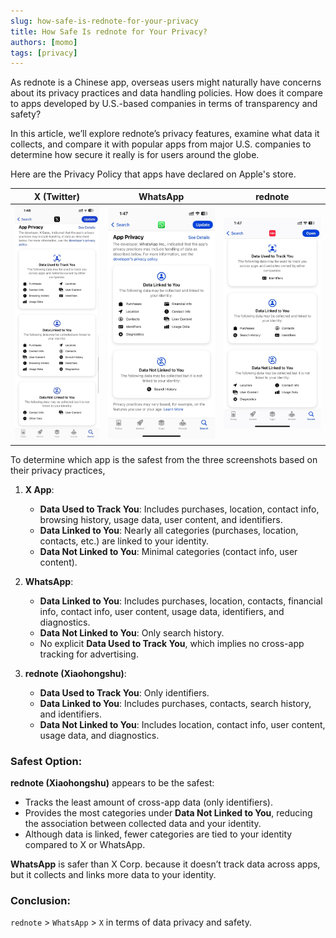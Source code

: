 ```yaml
---
slug: how-safe-is-rednote-for-your-privacy
title: How Safe Is rednote for Your Privacy?
authors: [momo]
tags: [privacy]
---
```


As rednote is a Chinese app, overseas users might naturally have concerns about its privacy practices and data handling policies. How does it compare to apps developed by U.S.-based companies in terms of transparency and safety? 

In this article, we’ll explore rednote’s privacy features, examine what data it collects, and compare it with popular apps from major U.S. companies to determine how secure it really is for users around the globe.

Here are the Privacy Policy that apps have declared on Apple's store. 

| X (Twitter) | WhatsApp | rednote |
|------------| -------- | ------- |
| ![./x.jpeg](./x.jpeg) | ![./whatsapp.jpeg](./whatsapp.jpeg) | ![./rednote.jpeg](./rednote.jpeg) |

To determine which app is the safest from the three screenshots based on their privacy practices, 

<!-- truncate -->

1. **X App**:
   - **Data Used to Track You**: Includes purchases, location, contact info, browsing history, usage data, user content, and identifiers.
   - **Data Linked to You**: Nearly all categories (purchases, location, contacts, etc.) are linked to your identity.
   - **Data Not Linked to You**: Minimal categories (contact info, user content).

2. **WhatsApp**:
   - **Data Linked to You**: Includes purchases, location, contacts, financial info, contact info, user content, usage data, identifiers, and diagnostics.
   - **Data Not Linked to You**: Only search history.
   - No explicit **Data Used to Track You**, which implies no cross-app tracking for advertising.

3. **rednote (Xiaohongshu)**:
   - **Data Used to Track You**: Only identifiers.
   - **Data Linked to You**: Includes purchases, contacts, search history, and identifiers.
   - **Data Not Linked to You**: Includes location, contact info, user content, usage data, and diagnostics.

### Safest Option:
**rednote (Xiaohongshu)** appears to be the safest:
- Tracks the least amount of cross-app data (only identifiers).
- Provides the most categories under **Data Not Linked to You**, reducing the association between collected data and your identity.
- Although data is linked, fewer categories are tied to your identity compared to X or WhatsApp.

**WhatsApp** is safer than X Corp. because it doesn’t track data across apps, but it collects and links more data to your identity.

### Conclusion:
`rednote` > `WhatsApp` > `X` in terms of data privacy and safety.